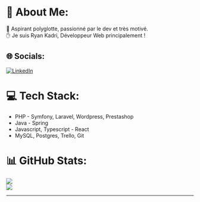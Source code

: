 # 💫 About Me:
🚀 Aspirant polyglotte, passionné par le dev et très motivé. <br>✋ Je suis Ryan Kadri, Développeur Web principalement !


## 🌐 Socials:
[![LinkedIn](https://img.shields.io/badge/LinkedIn-%230077B5.svg?logo=linkedin&logoColor=white)](https://linkedin.com/in/r-kadri)

# 💻 Tech Stack:
- PHP - Symfony, Laravel, Wordpress, Prestashop
- Java - Spring
- Javascript, Typescript - React
- MySQL, Postgres, Trello, Git

# 📊 GitHub Stats:
![](https://github-readme-stats.vercel.app/api?username=r-kadri&theme=dracula&hide_border=true&include_all_commits=true&count_private=true)<br/>
![](https://github-readme-stats.vercel.app/api/top-langs/?username=r-kadri&theme=dracula&hide_border=true&include_all_commits=true&count_private=true&layout=compact)

---
